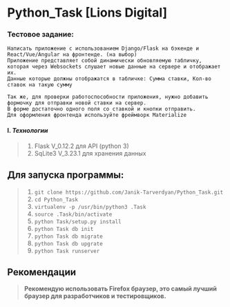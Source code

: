 # Python_Task [Lions Digital]

### Тестовое задание:
```
Написать приложение с использованием Django/Flask на бэкенде и React/Vue/Angular на фронтенде. (на выбор)
Приложение представляет собой динамически обновляемую табличку, 
которая через Websockets слушает новые данные на сервере и отображает их. 
Данные которые должны отображатся в табличке: Сумма ставки, Кол-во ставок на такую сумму

Так же, для проверки работоспособности приложения, нужно добавить формочку для отправки новой ставки на сервер. 
В форме достаточно одного поля со ставкой и кнопки отправить.
Для оформления фронтенда используйте фреймворк Materialize
```

#### I. _Технологии_
> 1. Flask V_0.12.2 для API (python 3)
> 2. SqLite3 V_3.23.1 для хранения данных


## Для запуска программы:
> 1. `git clone https://github.com/Janik-Tarverdyan/Python_Task.git`
> 2. `cd Python_Task`
> 3. `virtualenv -p /usr/bin/python3 .Task`
> 4. `source .Task/bin/activate`
> 5. `python Task/setup.py install`
> 6. `python Task db init`
> 7. `python Task db migrate`
> 8. `python Task db upgrate`
> 9. `python Task runserver`

## Рекомендации
>**Рекомендую использовать Firefox браузер, это самый лучший браузер для разработчиков и тестировщиков.**
